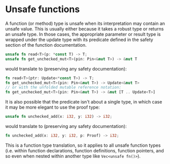 # Unsafe functions

A function (or method) type is unsafe when its interpretation may contain an unsafe value. This is
usually either because it takes a robust type or returns an unsafe type. In those cases, the
appropriate parameter or result type is wrapped under the update type with its predicate defined in
the safety section of the function documentation.

```rust
unsafe fn read<T>(p: *const T) -> T;
unsafe fn get_unchecked_mut<T>(pin: Pin<&mut T>) -> &mut T
```

would translate to (preserving any safety documentation):

```rust
fn read<T>(ptr: Update<*const T>) -> T;
fn get_unchecked_mut<T>(pin: Pin<&mut T>) -> Update<&mut T>
// or with the unfolded mutable reference notation:
fn get_unchecked_mut<T>(pin: Pin<&mut T>) -> &mut [T .. Update<T>]
```

It is also possible that the predicate isn't about a single type, in which case it may be more
elegant to use the proof type:

```rust
unsafe fn unchecked_add(x: i32, y: i32) -> i32;
```

would translate to (preserving any safety documentation):

```rust
fn unchecked_add(x: i32, y: i32, p: Proof) -> i32;
```

This is a function type translation, so it applies to all unsafe function types (i.e. within
function declarations, function definitions, function pointers, and so even when nested within
another type like `Vec<unsafe fn()>`).
